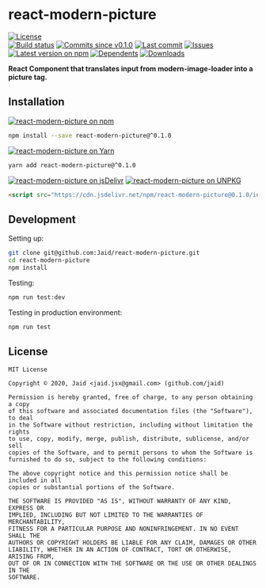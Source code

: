 # react-modern-picture


<a href="https://raw.githubusercontent.com/Jaid/react-modern-picture/master/license.txt"><img src="https://img.shields.io/github/license/Jaid/react-modern-picture?style=flat-square" alt="License"/></a>  
<a href="https://actions-badge.atrox.dev/Jaid/react-modern-picture/goto"><img src="https://img.shields.io/endpoint.svg?style=flat-square&url=https%3A%2F%2Factions-badge.atrox.dev%2FJaid%2Freact-modern-picture%2Fbadge" alt="Build status"/></a> <a href="https://github.com/Jaid/react-modern-picture/commits"><img src="https://img.shields.io/github/commits-since/Jaid/react-modern-picture/v0.1.0?style=flat-square&logo=github" alt="Commits since v0.1.0"/></a> <a href="https://github.com/Jaid/react-modern-picture/commits"><img src="https://img.shields.io/github/last-commit/Jaid/react-modern-picture?style=flat-square&logo=github" alt="Last commit"/></a> <a href="https://github.com/Jaid/react-modern-picture/issues"><img src="https://img.shields.io/github/issues/Jaid/react-modern-picture?style=flat-square&logo=github" alt="Issues"/></a>  
<a href="https://npmjs.com/package/react-modern-picture"><img src="https://img.shields.io/npm/v/react-modern-picture?style=flat-square&logo=npm&label=latest%20version" alt="Latest version on npm"/></a> <a href="https://github.com/Jaid/react-modern-picture/network/dependents"><img src="https://img.shields.io/librariesio/dependents/npm/react-modern-picture?style=flat-square&logo=npm" alt="Dependents"/></a> <a href="https://npmjs.com/package/react-modern-picture"><img src="https://img.shields.io/npm/dm/react-modern-picture?style=flat-square&logo=npm" alt="Downloads"/></a>

**React Component that translates input from modern-image-loader into a picture tag.**















## Installation
<a href="https://npmjs.com/package/react-modern-picture"><img src="https://img.shields.io/badge/npm-react--modern--picture-C23039?style=flat-square&logo=npm" alt="react-modern-picture on npm"/></a>
```bash
npm install --save react-modern-picture@^0.1.0
```
<a href="https://yarnpkg.com/package/react-modern-picture"><img src="https://img.shields.io/badge/Yarn-react--modern--picture-2F8CB7?style=flat-square&logo=yarn&logoColor=white" alt="react-modern-picture on Yarn"/></a>
```bash
yarn add react-modern-picture@^0.1.0
```
<a href="https://jsdelivr.com/package/npm/react-modern-picture/"><img src="https://img.shields.io/badge/jsDelivr-react--modern--picture-orange?style=flat-square&logo=html5&logoColor=white" alt="react-modern-picture on jsDelivr"/></a> <a href="https://unpkg.com/browse/react-modern-picture/"><img src="https://img.shields.io/badge/UNPKG-react--modern--picture-orange?style=flat-square&logo=html5&logoColor=white" alt="react-modern-picture on UNPKG"/></a>
```html
<script src="https://cdn.jsdelivr.net/npm/react-modern-picture@0.1.0/index.js"/>
```








## Development



Setting up:
```bash
git clone git@github.com:Jaid/react-modern-picture.git
cd react-modern-picture
npm install
```
Testing:
```bash
npm run test:dev
```
Testing in production environment:
```bash
npm run test
```


## License
```text
MIT License

Copyright © 2020, Jaid <jaid.jsx@gmail.com> (github.com/jaid)

Permission is hereby granted, free of charge, to any person obtaining a copy
of this software and associated documentation files (the "Software"), to deal
in the Software without restriction, including without limitation the rights
to use, copy, modify, merge, publish, distribute, sublicense, and/or sell
copies of the Software, and to permit persons to whom the Software is
furnished to do so, subject to the following conditions:

The above copyright notice and this permission notice shall be included in all
copies or substantial portions of the Software.

THE SOFTWARE IS PROVIDED "AS IS", WITHOUT WARRANTY OF ANY KIND, EXPRESS OR
IMPLIED, INCLUDING BUT NOT LIMITED TO THE WARRANTIES OF MERCHANTABILITY,
FITNESS FOR A PARTICULAR PURPOSE AND NONINFRINGEMENT. IN NO EVENT SHALL THE
AUTHORS OR COPYRIGHT HOLDERS BE LIABLE FOR ANY CLAIM, DAMAGES OR OTHER
LIABILITY, WHETHER IN AN ACTION OF CONTRACT, TORT OR OTHERWISE, ARISING FROM,
OUT OF OR IN CONNECTION WITH THE SOFTWARE OR THE USE OR OTHER DEALINGS IN THE
SOFTWARE.
```
